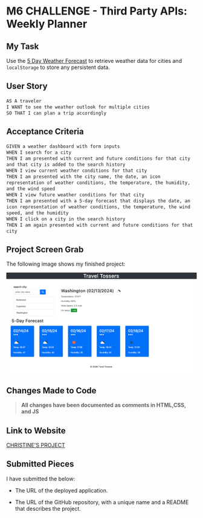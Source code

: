 # M6 CHALLENGE - Third Party APIs: Weekly Planner

## My Task

Use the [5 Day Weather Forecast](https://openweathermap.org/forecast5) to retrieve weather data for cities and `localStorage` to store any persistent data.


## User Story

```
AS A traveler
I WANT to see the weather outlook for multiple cities
SO THAT I can plan a trip accordingly
```

## Acceptance Criteria

```
GIVEN a weather dashboard with form inputs
WHEN I search for a city
THEN I am presented with current and future conditions for that city and that city is added to the search history
WHEN I view current weather conditions for that city
THEN I am presented with the city name, the date, an icon representation of weather conditions, the temperature, the humidity, and the wind speed
WHEN I view future weather conditions for that city
THEN I am presented with a 5-day forecast that displays the date, an icon representation of weather conditions, the temperature, the wind speed, and the humidity
WHEN I click on a city in the search history
THEN I am again presented with current and future conditions for that city
```

## Project Screen Grab

The following image shows my finished project:

![A user clicks on slots on the color-coded calendar and edits the events.](./assets/images/ss.png)

## Changes Made to Code

> **All changes have been documented as comments in HTML,CSS, and JS**

## Link to Website

[CHRISTINE'S PROJECT](https://christiecamp.github.io/travel-tossers/)

## Submitted Pieces

I have submitted the below:

* The URL of the deployed application.

* The URL of the GitHub repository, with a unique name and a README that describes the project.